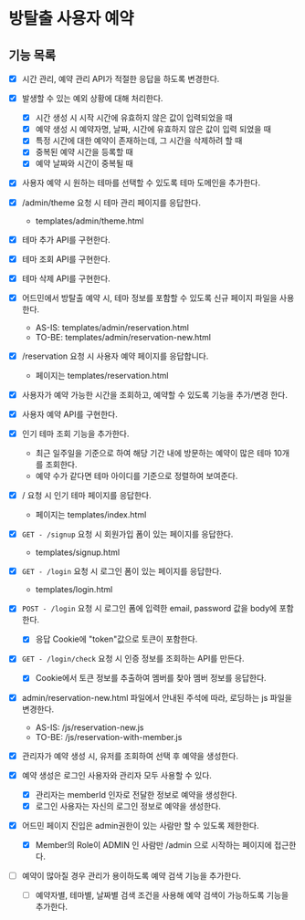 # 방탈출 사용자 예약

## 기능 목록

- [x] 시간 관리, 예약 관리 API가 적절한 응답을 하도록 변경한다.
- [x] 발생할 수 있는 예외 상황에 대해 처리한다.
    - [x] 시간 생성 시 시작 시간에 유효하지 않은 값이 입력되었을 때
    - [x] 예약 생성 시 예약자명, 날짜, 시간에 유효하지 않은 값이 입력 되었을 때
    - [x] 특정 시간에 대한 예약이 존재하는데, 그 시간을 삭제하려 할 때
    - [x] 중복된 예약 시간을 등록할 때
    - [x] 예약 날짜와 시간이 중복될 때

- [x] 사용자 예약 시 원하는 테마를 선택할 수 있도록 테마 도메인을 추가한다.
- [x] /admin/theme 요청 시 테마 관리 페이지를 응답한다.
    - templates/admin/theme.html
- [x] 테마 추가 API를 구현한다.
- [x] 테마 조회 API를 구현한다.
- [x] 테마 삭제 API를 구현한다.

- [x] 어드민에서 방탈출 예약 시, 테마 정보를 포함할 수 있도록 신규 페이지 파일을 사용한다.
    - AS-IS: templates/admin/reservation.html
    - TO-BE: templates/admin/reservation-new.html

- [x] /reservation 요청 시 사용자 예약 페이지를 응답합니다.
    - 페이지는 templates/reservation.html
- [x] 사용자가 예약 가능한 시간을 조회하고, 예약할 수 있도록 기능을 추가/변경 한다.
- [x] 사용자 예약 API를 구현한다.

- [x] 인기 테마 조회 기능을 추가한다.
    - 최근 일주일을 기준으로 하여 해당 기간 내에 방문하는 예약이 많은 테마 10개를 조회한다.
    - 예약 수가 같다면 테마 아이디를 기준으로 정렬하여 보여준다.
- [x] / 요청 시 인기 테마 페이지를 응답한다.
    - 페이지는 templates/index.html

- [x] `GET - /signup` 요청 시 회원가입 폼이 있는 페이지를 응답한다.
  - templates/signup.html
- [x] `GET - /login` 요청 시 로그인 폼이 있는 페이지를 응답한다.
  - templates/login.html
- [x] `POST - /login` 요청 시 로그인 폼에 입력한 email, password 값을 body에 포함한다.
  - [x] 응답 Cookie에 "token"값으로 토큰이 포함한다.
- [x] `GET - /login/check` 요청 시 인증 정보를 조회하는 API를 만든다.
  - [x] Cookie에서 토큰 정보를 추출하여 멤버를 찾아 멤버 정보를 응답한다.

- [x] admin/reservation-new.html 파일에서 안내된 주석에 따라, 로딩하는 js 파일을 변경한다.
  - AS-IS: /js/reservation-new.js
  - TO-BE: /js/reservation-with-member.js
- [x] 관리자가 예약 생성 시, 유저를 조회하여 선택 후 예약을 생성한다.
- [x] 예약 생성은 로그인 사용자와 관리자 모두 사용할 수 있다.
  - [x] 관리자는 memberId 인자로 전달한 정보로 예약을 생성한다.
  - [x] 로그인 사용자는 자신의 로그인 정보로 예약을 생성한다.

- [x] 어드민 페이지 진입은 admin권한이 있는 사람만 할 수 있도록 제한한다.
  - [x] Member의 Role이 ADMIN 인 사람만 /admin 으로 시작하는 페이지에 접근한다.

- [ ] 예약이 많아질 경우 관리가 용이하도록 예약 검색 기능을 추가한다.
  - [ ] 예약자별, 테마별, 날짜별 검색 조건을 사용해 예약 검색이 가능하도록 기능을 추가한다.

